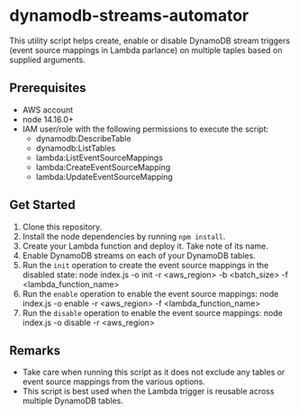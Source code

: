 # dynamodb-streams-automator

This utility script helps create, enable or disable DynamoDB stream triggers (event source mappings in Lambda parlance) on multiple taples based on supplied arguments.

## Prerequisites

* AWS account
* node 14.16.0+
* IAM user/role with the following permissions to execute the script:
    * dynamodb:DescribeTable
    * dynamodb:ListTables
    * lambda:ListEventSourceMappings
    * lambda:CreateEventSourceMapping
    * lambda:UpdateEventSourceMapping

## Get Started

1. Clone this repository.
2. Install the node dependencies by running `npm install`.
3. Create your Lambda function and deploy it. Take note of its name.
4. Enable DynamoDB streams on each of your DynamoDB tables.
5. Run the `init` operation to create the event source mappings in the disabled state:
    node index.js -o init -r <aws_region> -b <batch_size> -f <lambda_function_name>
6. Run the `enable` operation to enable the event source mappings:
    node index.js -o enable -r <aws_region> -f <lambda_function_name>
7. Run the `disable` operation to enable the event source mappings:
    node index.js -o disable -r <aws_region>

## Remarks

* Take care when running this script as it does not exclude any tables or event source mappings from the various options.
* This script is best used when the Lambda trigger is reusable across multiple DynamoDB tables.
